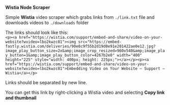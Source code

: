 **Wistia Node Scraper**

Simple **Wistia** video scraper which grabs links from `./link.txt` file and downloads videos to `./downloads` folder

The links should look like this:  
`<p><a href="https://wistia.com/support/embed-and-share/video-on-your-website?wvideo=lbo2kwzc81"><img src="https://embed-fastly.wistia.com/deliveries/90e8c9f55b2d19d0e91e201422ae0e12.jpg?image_play_button_size=2x&amp;image_crop_resized=960x540&amp;image_play_button=1&amp;image_play_button_color=4267b2e0" width="400" height="225" style="width: 400px; height: 225px;"></a></p><p><a href="https://wistia.com/support/embed-and-share/video-on-your-website?wvideo=lbo2kwzc81">Embedding Video on Your Website — Support — Wistia</a></p>`

Links should be separated by new line.

You can get this link by right-clicking a Wistia video and selecting **Copy link and thumbnail**

